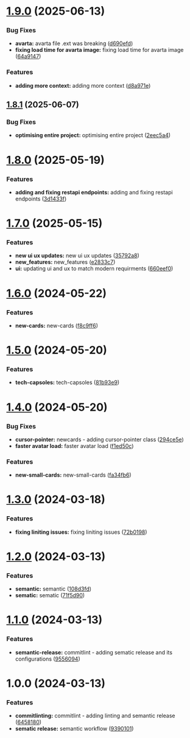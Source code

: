# [1.9.0](https://github.com/akibrahimug/portfolio-frontend/compare/v1.8.1...v1.9.0) (2025-06-13)


### Bug Fixes

* **avarta:** avarta file .ext was breaking ([d690efd](https://github.com/akibrahimug/portfolio-frontend/commit/d690efdd90b34d9745956e309957370ebfac89cd))
* **fixing load time for avarta image:** fixing load time for avarta image ([64a9147](https://github.com/akibrahimug/portfolio-frontend/commit/64a91475715255222b14e7caa36030210d727d90))


### Features

* **adding more context:** adding more context ([d8a971e](https://github.com/akibrahimug/portfolio-frontend/commit/d8a971e6724e91e7a40b1d384d33d6aa1ce10124))

## [1.8.1](https://github.com/akibrahimug/portfolio-frontend/compare/v1.8.0...v1.8.1) (2025-06-07)


### Bug Fixes

* **optimising entire project:** optimising entire project ([2eec5a4](https://github.com/akibrahimug/portfolio-frontend/commit/2eec5a4ed32f5c3730efeaee5b38cbad7facbce1))

# [1.8.0](https://github.com/akibrahimug/portfolio-frontend/compare/v1.7.0...v1.8.0) (2025-05-19)


### Features

* **adding and fixing restapi endpoints:** adding and fixing restapi endpoints ([3d1433f](https://github.com/akibrahimug/portfolio-frontend/commit/3d1433f0282b136cbf0250e56a89cd40a247f324))

# [1.7.0](https://github.com/akibrahimug/portfolio-frontend/compare/v1.6.0...v1.7.0) (2025-05-15)


### Features

* **new ui ux updates:** new ui ux updates ([35792a8](https://github.com/akibrahimug/portfolio-frontend/commit/35792a8f06741a2eebd92140523140690c95c61d))
* **new_features:** new_features ([e2833c7](https://github.com/akibrahimug/portfolio-frontend/commit/e2833c7c770fe70733a88549ae44885485a3079f))
* **ui:** updating ui and ux to match modern requirments ([660eef0](https://github.com/akibrahimug/portfolio-frontend/commit/660eef0300e3af2d47a8febb9dbccf05d78e29dc))

# [1.6.0](https://github.com/akibrahimug/portfolio-frontend/compare/v1.5.0...v1.6.0) (2024-05-22)


### Features

* **new-cards:** new-cards ([f8c9ff6](https://github.com/akibrahimug/portfolio-frontend/commit/f8c9ff69127c040467e7ba2b6b38df1101a26abe))

# [1.5.0](https://github.com/akibrahimug/portfolio-frontend/compare/v1.4.0...v1.5.0) (2024-05-20)


### Features

* **tech-capsoles:** tech-capsoles ([81b93e9](https://github.com/akibrahimug/portfolio-frontend/commit/81b93e9c1cd66dce228cb9f24f6d6b89b4abdb74))

# [1.4.0](https://github.com/akibrahimug/portfolio-frontend/compare/v1.3.0...v1.4.0) (2024-05-20)


### Bug Fixes

* **cursor-pointer:** newcards - adding cursor-pointer class ([294ce5e](https://github.com/akibrahimug/portfolio-frontend/commit/294ce5e7b177a9288a475d9bc64f0cb7f9843b34))
* **faster avatar load:** faster avatar load ([f1ed50c](https://github.com/akibrahimug/portfolio-frontend/commit/f1ed50ca1b825b157cf4d6a1a4c8b1b4c83abd1f))


### Features

* **new-small-cards:** new-small-cards ([fa34fb6](https://github.com/akibrahimug/portfolio-frontend/commit/fa34fb6a07aa53fdbd29af1c5ee5ef95987731fb))

# [1.3.0](https://github.com/akibrahimug/portfolio-frontend/compare/v1.2.0...v1.3.0) (2024-03-18)


### Features

* **fixing liniting issues:** fixing liniting issues ([72b0198](https://github.com/akibrahimug/portfolio-frontend/commit/72b0198a64160a4cf91a0ee1b56ceba645ecb34e))

# [1.2.0](https://github.com/akibrahimug/portfolio-frontend/compare/v1.1.0...v1.2.0) (2024-03-13)


### Features

* **semantic:** semantic ([108d3fd](https://github.com/akibrahimug/portfolio-frontend/commit/108d3fd2c6a73fd62db84d44293a7db37a964182))
* **sematic:** sematic ([71f5d90](https://github.com/akibrahimug/portfolio-frontend/commit/71f5d907139b5325fd1563bf8dbfa2b93529fc99))

# [1.1.0](https://github.com/akibrahimug/portfolio-frontend/compare/v1.0.0...v1.1.0) (2024-03-13)


### Features

* **semantic-release:** commitlint - adding sematic release and its configurations ([9556094](https://github.com/akibrahimug/portfolio-frontend/commit/9556094119c204c5a27b7eacbecba98997206f9d))

# 1.0.0 (2024-03-13)


### Features

* **commitlinting:** commitlint - adding linting and semantic release ([6458180](https://github.com/akibrahimug/portfolio-frontend/commit/6458180f55efad18f3eee721c6ac7ef2101c7fbb))
* **sematic release:** semantic workflow ([9390101](https://github.com/akibrahimug/portfolio-frontend/commit/93901017e1ba202301ac25b4b912bd4b81d5b6ab))

